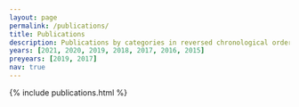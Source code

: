 ```yaml
---
layout: page
permalink: /publications/
title: Publications
description: Publications by categories in reversed chronological order.
years: [2021, 2020, 2019, 2018, 2017, 2016, 2015]
preyears: [2019, 2017]
nav: true
---
```


{% include publications.html %}

